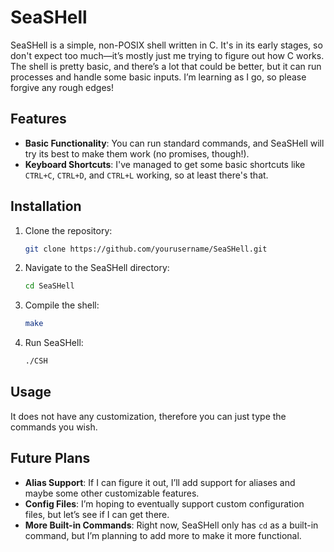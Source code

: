 # SeaSHell

SeaSHell is a simple, non-POSIX shell written in C. It's in its early stages, so don't expect too much—it’s mostly just me trying to figure out how C works. The shell is pretty basic, and there’s a lot that could be better, but it can run processes and handle some basic inputs. I’m learning as I go, so please forgive any rough edges!

## Features

- **Basic Functionality**: You can run standard commands, and SeaSHell will try its best to make them work (no promises, though!).
- **Keyboard Shortcuts**: I've managed to get some basic shortcuts like `CTRL+C`, `CTRL+D`, and `CTRL+L` working, so at least there's that.

## Installation

1. Clone the repository:
   ```sh
   git clone https://github.com/yourusername/SeaSHell.git
   ```
2. Navigate to the SeaSHell directory:
   ```sh
   cd SeaSHell
   ```
3. Compile the shell:
   ```sh
   make
   ```
4. Run SeaSHell:
   ```sh
   ./CSH
   ```

## Usage

It does not have any customization, therefore you can just type the commands you wish.

## Future Plans

- **Alias Support**: If I can figure it out, I’ll add support for aliases and maybe some other customizable features.
- **Config Files**: I’m hoping to eventually support custom configuration files, but let’s see if I can get there.
- **More Built-in Commands**: Right now, SeaSHell only has `cd` as a built-in command, but I’m planning to add more to make it more functional.
